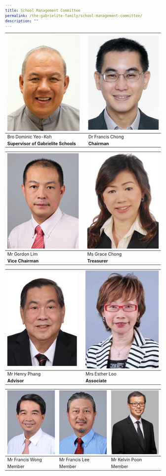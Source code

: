 ```yaml
---
title: School Management Committee
permalink: /the-gabrielite-family/school-management-committee/
description: ""
---
```

| ![](/images/Bro%20Dominic%20Yeo%20Koh.jpeg) |  | ![](/images/Dr%20Francis%20Chong.jpg) |
| -------- | -------- | -------- |
| Bro Dominic Yeo-Koh || Dr Francis Chong     |
|**Supervisor of Gabrielite Schools** | | **Chairman**|

| ![](/images/Mr%20Gordon%20Lim.jpg) |  | ![](/images/Ms%20Grace%20Chong.jpg) |
| -------- | -------- | -------- |
| Mr Gordon Lim     | | Ms Grace Chong    |
|**Vice Chairman**| |**Treasurer**|

| ![](/images/Mr%20Henry%20Phang.jpg) |  | ![](/images/Mrs%20Esther%20Loo.jpg) |
| -------- | -------- | -------- |
| Mr Henry Phang     | | Mrs Esther Loo  |
|**Advisor**| |**Associate**|

| ![](/images/Mr%20Francis%20Wong.jpg) | ![](/images/Mr%20Francis%20Lee.jpg) | ![](/images/Mr%20Kelvin%20Poon.jpg) |
| -------- | -------- | -------- |
| Mr Francis Wong     | Mr Francis Lee    | Mr Kelvin Poon     |
| Member     | Member    | Member |
